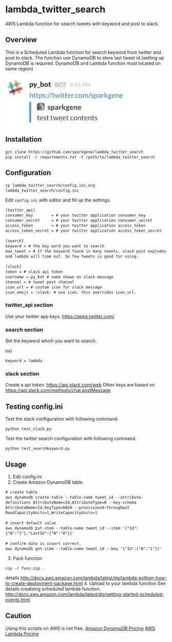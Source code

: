 # lambda_twitter_search
AWS Lambda function for search tweets with keyword and post to slack.

## Overview

This is a Scheduled Lambda function for search keyword from twitter and post to slack.
The function use DynamoDB to store last tweet id.(setting up DynamoDB is required. DynamoDB and Lambda function must located on same region)

![slack post image](https://raw.githubusercontent.com/sparkgene/lambda_twitter_search/master/slack_post_image.png)

## Installation

```
git clone https://github.com/sparkgene/lambda_twitter_search
pip install -r requirements.txt -t /path/to/lambda_twitter_search
```

## Configuration

```
cp lambda_twitter_search/config.ini.org lambda_twitter_search/config.ini
```

Edit `config.ini` with editor and fill up the settings.

```
[twitter_api]
consumer_key        = # your twitter application consumer_key
consumer_secret     = # your twitter application consumer_secret
access_token        = # your twitter application access_token
access_token_secret = # your twitter application access_token_secret

[search]
keyword = # the key word you want to search
max_tweet = # If the keyword found in many tweets, slack post explodes and lambda will time out. So few tweets is good for using.

[slack]
token = # slack api token
username = py_bot # name shown on slack message
channel = # tweet post channel
icon_url = # costom icon for slack message
icon_emoji = :slack: # use icon. this overrides icon_url.
```

### twitter_api section

Use your twitter app keys.
https://apps.twitter.com/

### search section
Set the keyword which you want to search.

ex)

```
keyword = lambda
```

### slack section

Create a api token. https://api.slack.com/web
Other keys are based on https://api.slack.com/methods/chat.postMessage

## Testing config.ini

Test the slack configuration with following command.

``` shell
python test_slack.py
```

Test the twitter search configuration with following command.

``` shell
python test_searchkeyword.py
```

## Usage

1. Edit config.ini
2. Create Amazon DynamoDB table.

  ``` shell
  # create table
  aws dynamodb create-table --table-name tweet_id --attribute-definitions AttributeName=Id,AttributeType=N --key-schema AttributeName=Id,KeyType=HASH --provisioned-throughput ReadCapacityUnits=1,WriteCapacityUnits=1

  # insert default value
  aws dynamodb put-item --table-name tweet_id --item '{"Id":{"N":"1"},"LastId":{"N":"0"}}'

  # confirm data is insert correct.
  aws dynamodb get-item --table-name tweet_id --key '{"Id":{"N":"1"}}'
  ```
3. Pack function

  ``` shell
  zip -r func.zip .
  ```
  details
  http://docs.aws.amazon.com/lambda/latest/dg/lambda-python-how-to-create-deployment-package.html
4. Upload to your lambda function
  See details createing scheduled lambda function.
  http://docs.aws.amazon.com/lambda/latest/dg/getting-started-scheduled-events.html

## Caution

Using this scripts on AWS is not free.
[Amazon DynamoDB Pricing](https://aws.amazon.com/dynamodb/pricing/)
[AWS Lambda Pricing](https://aws.amazon.com/lambda/pricing/)
